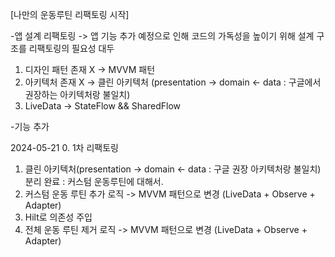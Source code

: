 [나만의 운동루틴 리팩토링 시작]

-앱 설계 리팩토링
-> 앱 기능 추가 예정으로 인해 코드의 가독성을 높이기 위해 설계 구조를 리팩토링의 필요성 대두
1. 디자인 패턴 존재 X -> MVVM 패턴
2. 아키텍처 존재 X -> 클린 아키텍처 (presentation -> domain <- data : 구글에서 권장하는 아키텍처랑 불일치)
3. LiveData -> StateFlow && SharedFlow 

-기능 추가

2024-05-21
0. 1차 리팩토링 
1. 클린 아키텍처(presentation -> domain <- data : 구글 권장 아키텍처랑 불일치) 분리 완료 : 커스텀 운동루틴에 대해서.
2. 커스텀 운동 루틴 추가 로직 -> MVVM 패턴으로 변경 (LiveData + Observe + Adapter)
3. Hilt로 의존성 주입
4. 전체 운동 루틴 제거 로직 -> MVVM 패턴으로 변경 (LiveData + Observe + Adapter)
